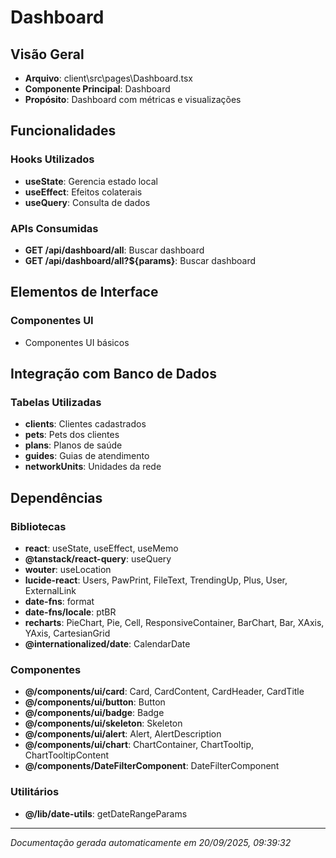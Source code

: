 # Dashboard

## Visão Geral
- **Arquivo**: client\src\pages\Dashboard.tsx
- **Componente Principal**: Dashboard
- **Propósito**: Dashboard com métricas e visualizações

## Funcionalidades

### Hooks Utilizados
- **useState**: Gerencia estado local
- **useEffect**: Efeitos colaterais
- **useQuery**: Consulta de dados

### APIs Consumidas
- **GET /api/dashboard/all**: Buscar dashboard
- **GET /api/dashboard/all?${params}**: Buscar dashboard

## Elementos de Interface

### Componentes UI
- Componentes UI básicos

## Integração com Banco de Dados

### Tabelas Utilizadas
- **clients**: Clientes cadastrados
- **pets**: Pets dos clientes
- **plans**: Planos de saúde
- **guides**: Guias de atendimento
- **networkUnits**: Unidades da rede



## Dependências

### Bibliotecas
- **react**: useState, useEffect, useMemo
- **@tanstack/react-query**: useQuery
- **wouter**: useLocation
- **lucide-react**: Users, PawPrint, FileText, TrendingUp, Plus, User, ExternalLink
- **date-fns**: format
- **date-fns/locale**: ptBR
- **recharts**: PieChart, Pie, Cell, ResponsiveContainer, BarChart, Bar, XAxis, YAxis, CartesianGrid
- **@internationalized/date**: CalendarDate

### Componentes
- **@/components/ui/card**: Card, CardContent, CardHeader, CardTitle
- **@/components/ui/button**: Button
- **@/components/ui/badge**: Badge
- **@/components/ui/skeleton**: Skeleton
- **@/components/ui/alert**: Alert, AlertDescription
- **@/components/ui/chart**: ChartContainer, ChartTooltip, ChartTooltipContent
- **@/components/DateFilterComponent**: DateFilterComponent

### Utilitários
- **@/lib/date-utils**: getDateRangeParams

---
*Documentação gerada automaticamente em 20/09/2025, 09:39:32*